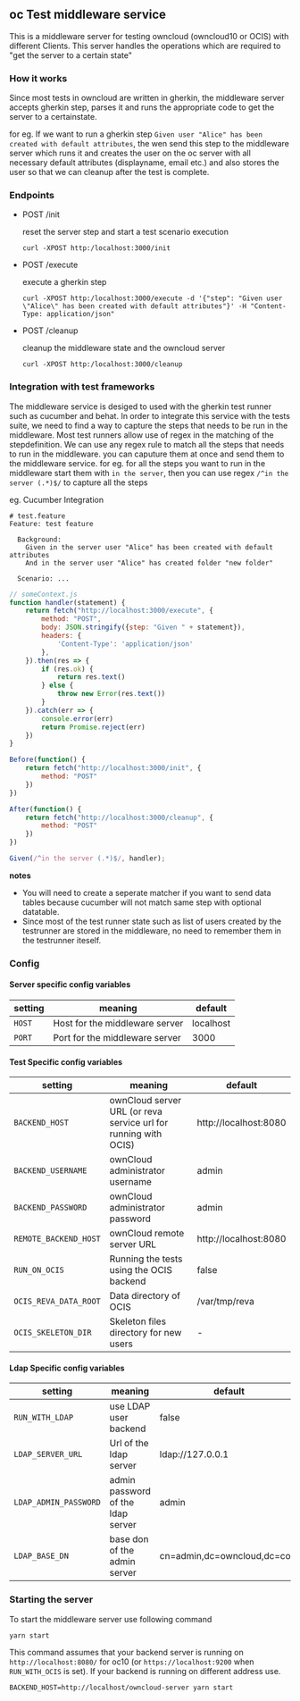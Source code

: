 ## oc Test middleware service

This is a middleware server for testing owncloud (owncloud10 or OCIS) with different Clients. This server handles the operations which are required to "get the server to a certain state"

### How it works
Since most tests in owncloud are written in gherkin, the middleware server accepts gherkin step, parses it and runs the appropriate code to get the server to a certainstate.

for eg. If we want to run a gherkin step `Given user "Alice" has been created with default attributes`, the wen send this step to the middleware server which runs it and creates the user on the oc server with all necessary default attributes (displayname, email etc.) and also stores the user so that we can cleanup after the test is complete.

### Endpoints
- POST /init
    
    reset the server step and start a test scenario execution
    ```
    curl -XPOST http:/localhost:3000/init
    ```

- POST /execute

    execute a gherkin step
    ```
    curl -XPOST http:/localhost:3000/execute -d '{"step": "Given user \"Alice\" has been created with default attributes"}' -H "Content-Type: application/json"
    ```

- POST /cleanup

    cleanup the middleware state and the owncloud server
    ```
    curl -XPOST http:/localhost:3000/cleanup
    ```

### Integration with test frameworks
The middleware service is desiged to used with the gherkin test runner such as cucumber and behat. In order to integrate this service with the tests suite, we need to find a way to capture the steps that needs to be run in the middleware. Most test runners allow use of regex in the matching of the stepdefinition. We can use any regex rule to match all the steps that needs to run in the middleware. you can caputure them at once and send them to the middleware service.
for eg. for all the steps you want to run in the middleware start them with `in the server`, then you can use regex `/^in the server (.*)$/` to capture all the steps

eg. Cucumber Integration

```gherkin
# test.feature
Feature: test feature

  Background:
    Given in the server user "Alice" has been created with default attributes
    And in the server user "Alice" has created folder "new folder"
  
  Scenario: ...
```

```js
// someContext.js
function handler(statement) {
    return fetch("http://localhost:3000/execute", {
        method: "POST",
        body: JSON.stringify({step: "Given " + statement}),
        headers: {
            'Content-Type': 'application/json'
        },
    }).then(res => {
        if (res.ok) {
            return res.text()
        } else {
            throw new Error(res.text())
        }
    }).catch(err => {
        console.error(err)
        return Promise.reject(err)
    })
}

Before(function() {
    return fetch("http://localhost:3000/init", {
        method: "POST"
    })
})

After(function() {
    return fetch("http://localhost:3000/cleanup", {
        method: "POST"
    })
})

Given(/^in the server (.*)$/, handler);
```

**notes**
- You will need to create a seperate matcher if you want to send data tables because cucumber will not match same step with optional datatable.
- Since most of the test runner state such as list of users created by the testrunner are stored in the middleware, no need to remember them in the testrunner iteself.

### Config
#### Server specific config variables

| setting | meaning | default |
|-|-|-|
| `HOST` | Host for the middleware server | localhost |
| `PORT` | Port for the middleware server | 3000 |

#### Test Specific config variables

| setting | meaning | default |
|-|-|-|
| `BACKEND_HOST`      | ownCloud server URL (or reva service url for running with OCIS) | http://localhost:8080 |
| `BACKEND_USERNAME` | ownCloud administrator username | admin                 |
| `BACKEND_PASSWORD` | ownCloud administrator password  | admin                 |
| `REMOTE_BACKEND_HOST` | ownCloud remote server URL | http://localhost:8080 |
| `RUN_ON_OCIS` | Running the tests using the OCIS backend | false |
| `OCIS_REVA_DATA_ROOT` | Data directory of OCIS  | /var/tmp/reva |
| `OCIS_SKELETON_DIR` | Skeleton files directory for new users | - |

#### Ldap Specific config variables
| setting | meaning | default |
| -- | -- | -- |
| `RUN_WITH_LDAP` | use LDAP user backend | false |
| `LDAP_SERVER_URL`  | Url of the ldap server | ldap://127.0.0.1 |
| `LDAP_ADMIN_PASSWORD`  | admin password of the ldap server | admin |
| `LDAP_BASE_DN` | base don of the admin server | cn=admin,dc=owncloud,dc=com |

### Starting the server
To start the middleware server use following command
```
yarn start
```
This command assumes that your backend server is running on `http://localhost:8080/` for oc10 (or `https://localhost:9200` when `RUN_WITH_OCIS` is set). If your backend is running on different address use.
```
BACKEND_HOST=http://localhost/owncloud-server yarn start
```